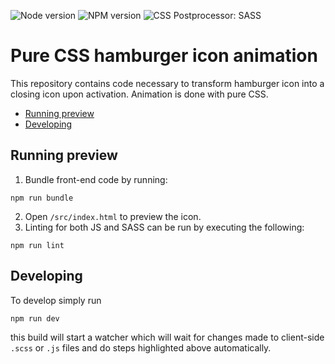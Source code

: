 ![Node version](https://img.shields.io/badge/node-v10.13.0-blue.svg)
![NPM version](https://img.shields.io/badge/npm-v6.4.1-blue.svg)
![CSS Postprocessor: SASS](https://img.shields.io/badge/CSS%20postprocessor-SASS-green.svg)

# Pure CSS hamburger icon animation
This repository contains code necessary to transform hamburger icon into a closing icon upon activation. Animation is done with pure CSS.

- [Running preview](#running-preview)
- [Developing](#developing)

## Running preview
1. Bundle front-end code by running:
```
npm run bundle
```
2. Open `/src/index.html` to preview the icon.
3. Linting for both JS and SASS can be run by executing the following:
```
npm run lint
```

## Developing
To develop simply run
```
npm run dev
```
this build will start a watcher which will wait for changes made to client-side `.scss` or `.js` files and do steps highlighted above automatically.

